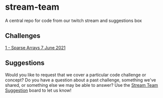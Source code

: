 # stream-team
A central repo for code from our twitch stream and suggestions box

## Challenges
[1 - Sparse Arrays 7 June 2021](https://github.com/catcstevens/stream-team/tree/main/challenges/1-sparseArrays)

## Suggestions
Would you like to request that we cover a particular code challenge or concept? Do you have a question about a past challenge, something we've shared, or something else we may be able to answer? Use the [Stream Team Suggestion](https://github.com/catcstevens/stream-team/projects/1) board to let us know!